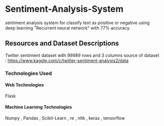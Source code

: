 # Sentiment-Analysis-System
sentiment analysis system for classify text as positive or negative using deep learning "Recurrent neural network" with 77% accuracy.

## Resources and Dataset Descriptions
Twitter sentiment dataset with 99989 rows and 3 columns
source of dataset : https://www.kaggle.com/c/twitter-sentiment-analysis2/data 

### Technologies Used
#### Web Technologies
Flask
#### Machine Learning Technologies
Numpy , Pandas , Scikit-Learn , re , nltk ,
keras , tensorflow


